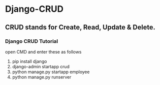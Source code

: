 # Django-CRUD

## CRUD stands for Create, Read, Update & Delete. 

### Django CRUD Tutorial
open CMD and enter these as follows 
1. pip install django
2. django-admin startapp crud
3. python manage.py startapp employee
4. python manage.py runserver
